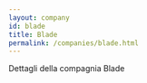 ```yaml
---
layout: company
id: blade
title: Blade
permalink: /companies/blade.html
---
```


Dettagli della compagnia Blade